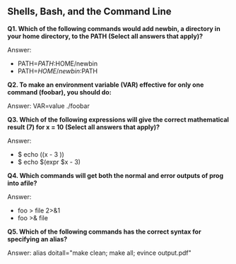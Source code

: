 ## Shells, Bash, and the Command Line


**Q1. Which of the following commands would add newbin, a directory in your home directory, to the PATH (Select all answers that apply)?**

Answer:
* PATH=$PATH:$HOME/newbin
* PATH=$HOME/newbin:$PATH

**Q2. To make an environment variable (VAR) effective for only one command (foobar), you should do:**

Answer: VAR=value ./foobar

**Q3. Which of the following expressions will give the correct mathematical result (7) for x = 10 (Select all answers that apply)?**

Answer:
* $ echo $(($x - 3 ))
*	$ echo $(expr $x - 3)

**Q4. Which commands will get both the normal and error outputs of prog into afile?**

Answer:
* foo > file 2>&1 
* foo >& file

**Q5. Which of the following commands has the correct syntax for specifying an alias?**

Answer:	alias doitall="make clean; make all; evince output.pdf" 
